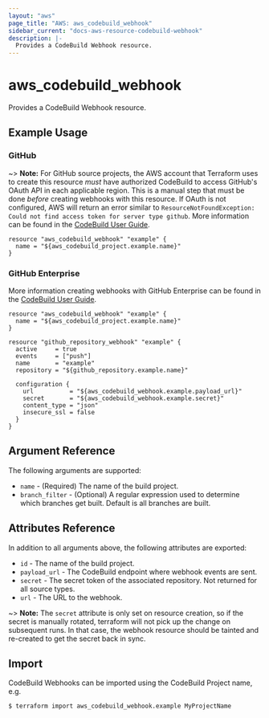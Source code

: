 ```yaml
---
layout: "aws"
page_title: "AWS: aws_codebuild_webhook"
sidebar_current: "docs-aws-resource-codebuild-webhook"
description: |-
  Provides a CodeBuild Webhook resource.
---
```


# aws_codebuild_webhook

Provides a CodeBuild Webhook resource.

## Example Usage

### GitHub

~> **Note:** For GitHub source projects, the AWS account that Terraform uses to create this resource *must* have authorized CodeBuild to access GitHub's OAuth API in each applicable region. This is a manual step that must be done *before* creating webhooks with this resource. If OAuth is not configured, AWS will return an error similar to `ResourceNotFoundException: Could not find access token for server type github`. More information can be found in the [CodeBuild User Guide](https://docs.aws.amazon.com/codebuild/latest/userguide/sample-github-pull-request.html).

```hcl
resource "aws_codebuild_webhook" "example" {
  name = "${aws_codebuild_project.example.name}"
}
```

### GitHub Enterprise

More information creating webhooks with GitHub Enterprise can be found in the [CodeBuild User Guide](https://docs.aws.amazon.com/codebuild/latest/userguide/sample-github-enterprise.html).

```hcl
resource "aws_codebuild_webhook" "example" {
  name = "${aws_codebuild_project.example.name}"
}

resource "github_repository_webhook" "example" {
  active     = true
  events     = ["push"]
  name       = "example"
  repository = "${github_repository.example.name}"

  configuration {
    url          = "${aws_codebuild_webhook.example.payload_url}"
    secret       = "${aws_codebuild_webhook.example.secret}"
    content_type = "json"
    insecure_ssl = false
  }
}
```

## Argument Reference

The following arguments are supported:

* `name` - (Required) The name of the build project.
* `branch_filter` - (Optional) A regular expression used to determine which branches get built. Default is all branches are built.

## Attributes Reference

In addition to all arguments above, the following attributes are exported:

* `id` - The name of the build project.
* `payload_url` - The CodeBuild endpoint where webhook events are sent.
* `secret` - The secret token of the associated repository. Not returned for all source types.
* `url` - The URL to the webhook.

~> **Note:** The `secret` attribute is only set on resource creation, so if the secret is manually rotated, terraform will not pick up the change on subsequent runs.  In that case, the webhook resource should be tainted and re-created to get the secret back in sync.

## Import

CodeBuild Webhooks can be imported using the CodeBuild Project name, e.g.

```
$ terraform import aws_codebuild_webhook.example MyProjectName
```

